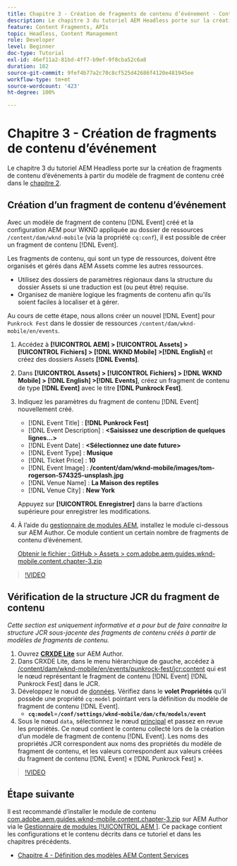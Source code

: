 ```yaml
---
title: Chapitre 3 - Création de fragments de contenu d’événement - Content Services
description: Le chapitre 3 du tutoriel AEM Headless porte sur la création de fragments de contenu d’événement à partir du modèle de fragment de contenu créé dans le chapitre 2.
feature: Content Fragments, APIs
topic: Headless, Content Management
role: Developer
level: Beginner
doc-type: Tutorial
exl-id: 46ef11a2-81bd-4ff7-b9ef-9f8cba52c6a8
duration: 182
source-git-commit: 9fef4b77a2c70c8cf525d42686f4120e481945ee
workflow-type: tm+mt
source-wordcount: '423'
ht-degree: 100%

---
```


# Chapitre 3 - Création de fragments de contenu d’événement

Le chapitre 3 du tutoriel AEM Headless porte sur la création de fragments de contenu d’événements à partir du modèle de fragment de contenu créé dans le [chapitre 2](./chapter-2.md).

## Création d’un fragment de contenu d’événement

Avec un modèle de fragment de contenu [!DNL Event] créé et la configuration AEM pour WKND appliquée au dossier de ressources `/content/dam/wknd-mobile` (via la propriété `cq:conf`), il est possible de créer un fragment de contenu [!DNL Event].

Les fragments de contenu, qui sont un type de ressources, doivent être organisés et gérés dans AEM Assets comme les autres ressources.

* Utilisez des dossiers de paramètres régionaux dans la structure du dossier Assets si une traduction est (ou peut être) requise.
* Organisez de manière logique les fragments de contenu afin qu’ils soient faciles à localiser et à gérer.

Au cours de cette étape, nous allons créer un nouvel [!DNL Event] pour `Punkrock Fest` dans le dossier de ressources `/content/dam/wknd-mobile/en/events`.

1. Accédez à **[!UICONTROL AEM] > [!UICONTROL Assets] > [!UICONTROL Fichiers] > [!DNL WKND Mobile] >[!DNL English]** et créez des dossiers Assets **[!DNL Events]**.
1. Dans **[!UICONTROL Assets] > [!UICONTROL Fichiers] > [!DNL WKND Mobile] > [!DNL English] >[!DNL Events]**, créez un fragment de contenu de type **[!DNL Event]** avec le titre **[!DNL Punkrock Fest]**.
1. Indiquez les paramètres du fragment de contenu [!DNL Event] nouvellement créé.

   * [!DNL Event Title] : **[!DNL Punkrock Fest]**
   * [!DNL Event Description] : **&lt;Saisissez une description de quelques lignes...>**
   * [!DNL Event Date] : **&lt;Sélectionnez une date future>**
   * [!DNL Event Type] : **Musique**
   * [!DNL Ticket Price] : **10**
   * [!DNL Event Image] : **/content/dam/wknd-mobile/images/tom-rogerson-574325-unsplash.jpg**
   * [!DNL Venue Name] : **La Maison des reptiles**
   * [!DNL Venue City] : **New York**

   Appuyez sur **[!UICONTROL Enregistrer]** dans la barre d’actions supérieure pour enregistrer les modifications.

1. À l’aide du [gestionnaire de modules AEM](http://localhost:4502/crx/packmgr/index.jsp), installez le module ci-dessous sur AEM Author. Ce module contient un certain nombre de fragments de contenu d’événement.

   [Obtenir le fichier : GitHub > Assets > com.adobe.aem.guides.wknd-mobile.content.chapter-3.zip](https://github.com/adobe/aem-guides-wknd-mobile/releases/latest)

>[!VIDEO](https://video.tv.adobe.com/v/28338?quality=12&learn=on)

## Vérification de la structure JCR du fragment de contenu

*Cette section est uniquement informative et a pour but de faire connaitre la structure JCR sous-jacente des fragments de contenu créés à partir de modèles de fragments de contenu.*

1. Ouvrez **[CRXDE Lite](http://localhost:4502/crx/de/index.jsp)** sur AEM Author.
1. Dans CRXDE Lite, dans le menu hiérarchique de gauche, accédez à [/content/dam/wknd-mobile/en/events/punkrock-fest/jcr:content](http://localhost:4502/crx/de/index.jsp#/content/dam/wknd-mobile/en/events/punkrock-fest/jcr:content) qui est le nœud représentant le fragment de contenu [!DNL Event] [!DNL Punkrock Fest] dans le JCR.
1. Développez le nœud de [données](http://localhost:4502/crx/de/index.jsp#/content/dam/wknd-mobile/en/events/punkrock-fest/jcr:content/data/master).
Vérifiez dans le **volet Propriétés** qu’il possède une propriété `cq:model` pointant vers la définition du modèle de fragment de contenu [!DNL Event].
   * **`cq:model`**=**`/conf/settings/wknd-mobile/dam/cfm/models/event`**
1. Sous le nœud `data`, sélectionnez le nœud [principal](http://localhost:4502/crx/de/index.jsp#/content/dam/wknd-mobile/en/events/punkrock-fest/jcr:content/data/master) et passez en revue les propriétés. Ce nœud contient le contenu collecté lors de la création d’un modèle de fragment de contenu [!DNL Event]. Les noms des propriétés JCR correspondent aux noms des propriétés du modèle de fragment de contenu, et les valeurs correspondent aux valeurs créées du fragment de contenu [!DNL Event] « [!DNL Punkrock Fest] ».

>[!VIDEO](https://video.tv.adobe.com/v/28356?quality=12&learn=on)

## Étape suivante

Il est recommandé d’installer le module de contenu [com.adobe.aem.guides.wknd-mobile.content.chapter-3.zip](https://github.com/adobe/aem-guides-wknd-mobile/releases/latest) sur AEM Author via le [Gestionnaire de modules [!UICONTROL  AEM ]](http://localhost:4502/crx/packmgr/index.jsp). Ce package contient les configurations et le contenu décrits dans ce tutoriel et dans les chapitres précédents.

* [Chapitre 4 - Définition des modèles AEM Content Services](./chapter-4.md)
